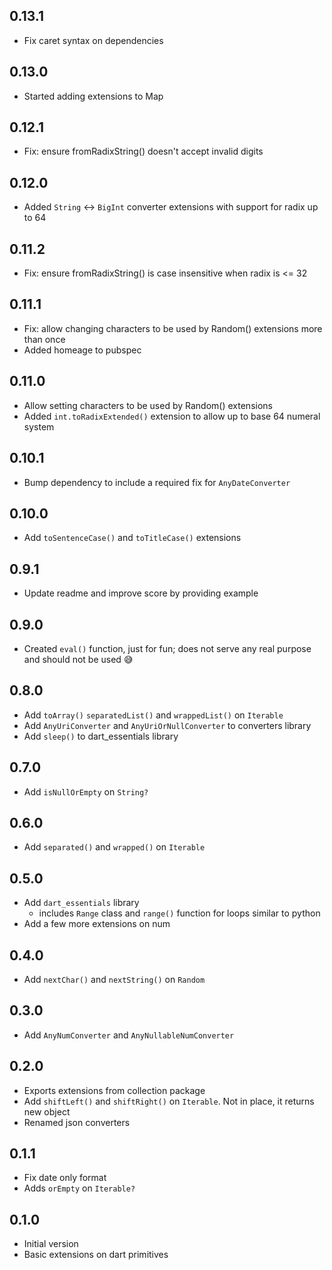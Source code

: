 <!-- dart package changelog -->

## 0.13.1

- Fix caret syntax on dependencies

## 0.13.0

- Started adding extensions to Map

## 0.12.1

- Fix: ensure fromRadixString() doesn't accept invalid digits

## 0.12.0

- Added `String` <-> `BigInt` converter extensions with support for radix up to 64

## 0.11.2

- Fix: ensure fromRadixString() is case insensitive when radix is <= 32

## 0.11.1

- Fix: allow changing characters to be used by Random() extensions more than once
- Added homeage to pubspec

## 0.11.0

- Allow setting characters to be used by Random() extensions
- Added `int.toRadixExtended()` extension to allow up to base 64 numeral system

## 0.10.1

- Bump dependency to include a required fix for `AnyDateConverter`

## 0.10.0

- Add `toSentenceCase()` and `toTitleCase()` extensions

## 0.9.1

- Update readme and improve score by providing example

## 0.9.0

- Created `eval()` function, just for fun; does not serve any real purpose and should not be used 😅

## 0.8.0

- Add `toArray()` `separatedList()` and `wrappedList()` on `Iterable`
- Add `AnyUriConverter` and `AnyUriOrNullConverter` to converters library
- Add `sleep()` to dart_essentials library

## 0.7.0

- Add `isNullOrEmpty` on `String?`

## 0.6.0

- Add `separated()` and `wrapped()` on `Iterable`

## 0.5.0

- Add `dart_essentials` library
  - includes `Range` class and `range()` function for loops similar to python
- Add a few more extensions on num

## 0.4.0

- Add `nextChar()` and `nextString()` on `Random`

## 0.3.0

- Add `AnyNumConverter` and `AnyNullableNumConverter`

## 0.2.0

- Exports extensions from collection package
- Add `shiftLeft()` and `shiftRight()` on `Iterable`. Not in place, it returns new object
- Renamed json converters

## 0.1.1

- Fix date only format
- Adds `orEmpty` on `Iterable?`

## 0.1.0

- Initial version
- Basic extensions on dart primitives
